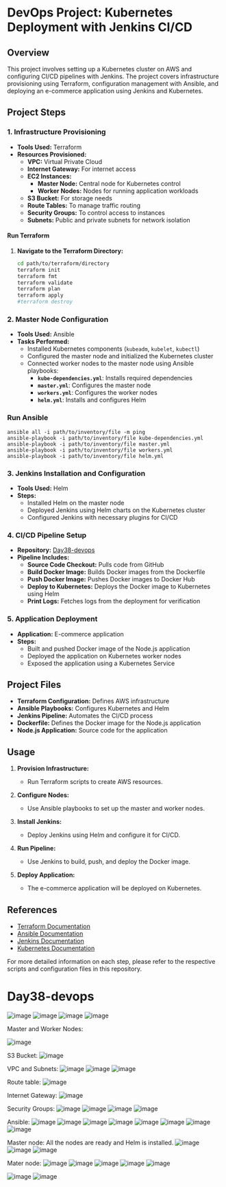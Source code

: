 # DevOps Project: Kubernetes Deployment with Jenkins CI/CD

## Overview

This project involves setting up a Kubernetes cluster on AWS and configuring CI/CD pipelines with Jenkins. The project covers infrastructure provisioning using Terraform, configuration management with Ansible, and deploying an e-commerce application using Jenkins and Kubernetes.

## Project Steps

### 1. Infrastructure Provisioning

- **Tools Used:** Terraform
- **Resources Provisioned:**
  - **VPC:** Virtual Private Cloud
  - **Internet Gateway:** For internet access
  - **EC2 Instances:**
    - **Master Node:** Central node for Kubernetes control
    - **Worker Nodes:** Nodes for running application workloads
  - **S3 Bucket:** For storage needs
  - **Route Tables:** To manage traffic routing
  - **Security Groups:** To control access to instances
  - **Subnets:** Public and private subnets for network isolation

#### Run Terraform

1. **Navigate to the Terraform Directory:**
   ```bash
   cd path/to/terraform/directory
   terraform init
   terraform fmt
   terraform validate
   terraform plan
   terraform apply
   #terraform destroy
   ```
   
### 2. Master Node Configuration

- **Tools Used:** Ansible
- **Tasks Performed:**
  - Installed Kubernetes components (`kubeadm`, `kubelet`, `kubectl`)
  - Configured the master node and initialized the Kubernetes cluster
  - Connected worker nodes to the master node using Ansible playbooks:
    - **`kube-dependencies.yml`**: Installs required dependencies
    - **`master.yml`**: Configures the master node
    - **`workers.yml`**: Configures the worker nodes
    - **`helm.yml`**: Installs and configures Helm
   
### Run Ansible

```
ansible all -i path/to/inventory/file -m ping
ansible-playbook -i path/to/inventory/file kube-dependencies.yml
ansible-playbook -i path/to/inventory/file master.yml
ansible-playbook -i path/to/inventory/file workers.yml
ansible-playbook -i path/to/inventory/file helm.yml
```

### 3. Jenkins Installation and Configuration

- **Tools Used:** Helm
- **Steps:**
  - Installed Helm on the master node
  - Deployed Jenkins using Helm charts on the Kubernetes cluster
  - Configured Jenkins with necessary plugins for CI/CD

### 4. CI/CD Pipeline Setup

- **Repository:** [Day38-devops](https://github.com/Nency-Ravaliya/Day38-devops)
- **Pipeline Includes:**
  - **Source Code Checkout:** Pulls code from GitHub
  - **Build Docker Image:** Builds Docker images from the Dockerfile
  - **Push Docker Image:** Pushes Docker images to Docker Hub
  - **Deploy to Kubernetes:** Deploys the Docker image to Kubernetes using Helm
  - **Print Logs:** Fetches logs from the deployment for verification

### 5. Application Deployment

- **Application:** E-commerce application
- **Steps:**
  - Built and pushed Docker image of the Node.js application
  - Deployed the application on Kubernetes worker nodes
  - Exposed the application using a Kubernetes Service

## Project Files

- **Terraform Configuration:** Defines AWS infrastructure
- **Ansible Playbooks:** Configures Kubernetes and Helm
- **Jenkins Pipeline:** Automates the CI/CD process
- **Dockerfile:** Defines the Docker image for the Node.js application
- **Node.js Application:** Source code for the application

## Usage

1. **Provision Infrastructure:**
   - Run Terraform scripts to create AWS resources.

2. **Configure Nodes:**
   - Use Ansible playbooks to set up the master and worker nodes.

3. **Install Jenkins:**
   - Deploy Jenkins using Helm and configure it for CI/CD.

4. **Run Pipeline:**
   - Use Jenkins to build, push, and deploy the Docker image.

5. **Deploy Application:**
   - The e-commerce application will be deployed on Kubernetes.

## References

- [Terraform Documentation](https://www.terraform.io/docs)
- [Ansible Documentation](https://docs.ansible.com/)
- [Jenkins Documentation](https://www.jenkins.io/doc/)
- [Kubernetes Documentation](https://kubernetes.io/docs/)

For more detailed information on each step, please refer to the respective scripts and configuration files in this repository.


# Day38-devops

![image](https://github.com/user-attachments/assets/c7a63997-df79-4d25-957e-835edcdc1f64)
![image](https://github.com/user-attachments/assets/06863ecc-67be-4b8b-ae28-ad68f629c314)
![image](https://github.com/user-attachments/assets/4d439506-c2f8-4240-9f29-c8b12defd526)
![image](https://github.com/user-attachments/assets/852bca63-6dc6-48c5-94c9-977b84de1aa2)

Master and Worker Nodes:

![image](https://github.com/user-attachments/assets/56d8c66d-227b-4e24-8fd4-05efc1a98edd)

S3 Bucket:
![image](https://github.com/user-attachments/assets/8b988d9d-8ecc-41cd-b69c-91b4e3a5e792)

VPC and Subnets:
![image](https://github.com/user-attachments/assets/c6367001-1315-4abb-8e80-68a923e37b21)
![image](https://github.com/user-attachments/assets/42698034-ce6a-4049-98da-63801524183b)
![image](https://github.com/user-attachments/assets/b12e8ac2-6b50-485c-9590-4b858a226766)

Route table:
![image](https://github.com/user-attachments/assets/6cee16c3-b764-401f-8957-eddca9d2be4e)

Internet Gateway:
![image](https://github.com/user-attachments/assets/f02e1d8c-c525-4709-b78d-0753f084813b)

Security Groups:
![image](https://github.com/user-attachments/assets/55dccde6-cbee-452a-b6fd-efd6aac2aaf2)
![image](https://github.com/user-attachments/assets/19e03eea-edce-4e7d-852d-c179674abf36)
![image](https://github.com/user-attachments/assets/826d11a4-39c7-4860-bb3c-e9c7eeed4645)
![image](https://github.com/user-attachments/assets/997eb0c7-220a-46c8-b724-b2559550d0e4)

Ansible:
![image](https://github.com/user-attachments/assets/77649a8d-d425-4ee5-afbc-679a4e4e5c1a)
![image](https://github.com/user-attachments/assets/e91654cd-f779-4dfd-902f-191054fd7ff2)
![image](https://github.com/user-attachments/assets/80949249-966c-479a-b703-da32c2e5fa33)
![image](https://github.com/user-attachments/assets/a27c6df5-2636-439a-865a-2f38106dd1f3)
![image](https://github.com/user-attachments/assets/6cec352f-a627-4866-99f5-a82284e335b2)
![image](https://github.com/user-attachments/assets/40abedaa-e570-44ae-b62a-06fdb8e33412)
![image](https://github.com/user-attachments/assets/c650fbbe-3ef1-46ce-bfb7-76a5a17d9f4b)
![image](https://github.com/user-attachments/assets/85a69455-34e6-4900-8c47-1fe040a35647)

Master node: All the nodes are ready and Helm is installed.
![image](https://github.com/user-attachments/assets/a8a2f7ed-67e2-4ed5-a73d-1d9b18a78c4c)
![image](https://github.com/user-attachments/assets/4aa93685-878e-45df-81d2-87274f8b4eed)
![image](https://github.com/user-attachments/assets/1d1d25b0-8c71-4653-8f71-7a8cc49e832b)

Mater node:
![image](https://github.com/user-attachments/assets/ef948f35-ebc3-4191-86df-4af6207d85c7)
![image](https://github.com/user-attachments/assets/01aa0d7b-993b-41ef-8fae-465462b13ec6)
![image](https://github.com/user-attachments/assets/8b5689e1-a0bf-4c0f-ab03-10ef03891b5d)
![image](https://github.com/user-attachments/assets/10b41388-f69a-4f8e-963c-a44058642ae3)
![image](https://github.com/user-attachments/assets/1678a5f7-1dcd-48ae-ac97-b570f2d1a4fc)


![image](https://github.com/user-attachments/assets/50889d9b-7aa7-49f2-bb6b-ed0cca8ad423)
![image](https://github.com/user-attachments/assets/e7a41133-0c4c-44f6-a534-3c5d6351c8c2)




























